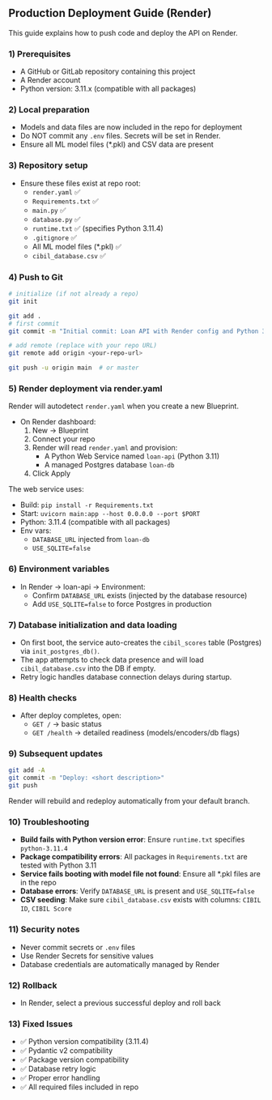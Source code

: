 ## Production Deployment Guide (Render)

This guide explains how to push code and deploy the API on Render.

### 1) Prerequisites
- A GitHub or GitLab repository containing this project
- A Render account
- Python version: 3.11.x (compatible with all packages)

### 2) Local preparation
- Models and data files are now included in the repo for deployment
- Do NOT commit any `.env` files. Secrets will be set in Render.
- Ensure all ML model files (*.pkl) and CSV data are present

### 3) Repository setup
- Ensure these files exist at repo root:
  - `render.yaml` ✅
  - `Requirements.txt` ✅
  - `main.py` ✅
  - `database.py` ✅
  - `runtime.txt` ✅ (specifies Python 3.11.4)
  - `.gitignore` ✅
  - All ML model files (*.pkl) ✅
  - `cibil_database.csv` ✅

### 4) Push to Git
```bash
# initialize (if not already a repo)
git init

git add .
# first commit
git commit -m "Initial commit: Loan API with Render config and Python 3.11 compatibility"

# add remote (replace with your repo URL)
git remote add origin <your-repo-url>

git push -u origin main  # or master
```

### 5) Render deployment via render.yaml
Render will autodetect `render.yaml` when you create a new Blueprint.

- On Render dashboard:
  1. New → Blueprint
  2. Connect your repo
  3. Render will read `render.yaml` and provision:
     - A Python Web Service named `loan-api` (Python 3.11)
     - A managed Postgres database `loan-db`
  4. Click Apply

The web service uses:
- Build: `pip install -r Requirements.txt`
- Start: `uvicorn main:app --host 0.0.0.0 --port $PORT`
- Python: 3.11.4 (compatible with all packages)
- Env vars:
  - `DATABASE_URL` injected from `loan-db`
  - `USE_SQLITE=false`

### 6) Environment variables
- In Render → loan-api → Environment:
  - Confirm `DATABASE_URL` exists (injected by the database resource)
  - Add `USE_SQLITE=false` to force Postgres in production

### 7) Database initialization and data loading
- On first boot, the service auto-creates the `cibil_scores` table (Postgres) via `init_postgres_db()`.
- The app attempts to check data presence and will load `cibil_database.csv` into the DB if empty.
- Retry logic handles database connection delays during startup.

### 8) Health checks
- After deploy completes, open:
  - `GET /` → basic status
  - `GET /health` → detailed readiness (models/encoders/db flags)

### 9) Subsequent updates
```bash
git add -A
git commit -m "Deploy: <short description>"
git push
```
Render will rebuild and redeploy automatically from your default branch.

### 10) Troubleshooting
- **Build fails with Python version error**: Ensure `runtime.txt` specifies `python-3.11.4`
- **Package compatibility errors**: All packages in `Requirements.txt` are tested with Python 3.11
- **Service fails booting with model file not found**: Ensure all *.pkl files are in the repo
- **Database errors**: Verify `DATABASE_URL` is present and `USE_SQLITE=false`
- **CSV seeding**: Make sure `cibil_database.csv` exists with columns: `CIBIL ID`, `CIBIL Score`

### 11) Security notes
- Never commit secrets or `.env` files
- Use Render Secrets for sensitive values
- Database credentials are automatically managed by Render

### 12) Rollback
- In Render, select a previous successful deploy and roll back

### 13) Fixed Issues
- ✅ Python version compatibility (3.11.4)
- ✅ Pydantic v2 compatibility
- ✅ Package version compatibility
- ✅ Database retry logic
- ✅ Proper error handling
- ✅ All required files included in repo
